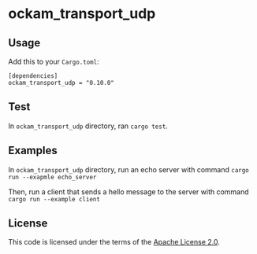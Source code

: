 # ockam_transport_udp

## Usage

Add this to your `Cargo.toml`:

```
[dependencies]
ockam_transport_udp = "0.10.0"
```

## Test

In `ockam_transport_udp` directory, ran `cargo test`.

## Examples

In `ockam_transport_udp` directory, run an echo server
with command `cargo run --exapmle echo_server`

Then, run a client that sends a hello message to the server
with command `cargo run --example client`

## License

This code is licensed under the terms of the [Apache License 2.0][license-link].

[main-ockam-crate-link]: https://crates.io/crates/ockam

[crate-image]: https://img.shields.io/crates/v/ockam_transport_tcp.svg
[crate-link]: https://crates.io/crates/ockam_transport_tcp

[docs-image]: https://docs.rs/ockam_transport_tcp/badge.svg
[docs-link]: https://docs.rs/ockam_transport_tcp

[license-image]: https://img.shields.io/badge/License-Apache%202.0-green.svg
[license-link]: https://github.com/build-trust/ockam/blob/HEAD/LICENSE

[discuss-image]: https://img.shields.io/badge/Discuss-Github%20Discussions-ff70b4.svg
[discuss-link]: https://github.com/build-trust/ockam/discussions
